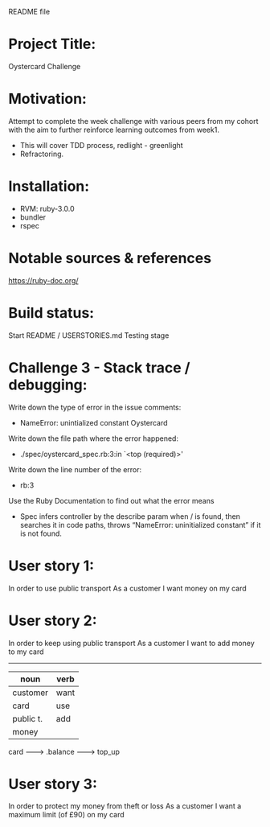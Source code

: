 README file

# Project Title:
Oystercard Challenge

# Motivation: 
Attempt to complete the week challenge with various peers from my cohort with the aim to further reinforce learning outcomes from week1. 
- This will cover TDD process, redlight - greenlight
- Refractoring.

# Installation:
- RVM: ruby-3.0.0
- bundler
- rspec 

# Notable sources & references
https://ruby-doc.org/

# Build status:
Start
README / USERSTORIES.md
Testing stage

# Challenge 3 - Stack trace / debugging:

Write down the type of error in the issue comments:
 - NameError: unintialized constant Oystercard
  
Write down the file path where the error happened:
 - ./spec/oystercard_spec.rb:3:in `<top (required)>'

Write down the line number of the error:
 - rb:3

Use the Ruby Documentation to find out what the error means
 - Spec infers controller by the describe param when / is found, then searches it in code paths, throws “NameError: uninitialized constant” if it is not found. 

# User story 1:
In order to use public transport
As a customer
I want money on my card

# User story 2:
In order to keep using public transport
As a customer
I want to add money to my card

____________________
noun     |   verb
---------|----------
customer | want
card     | use 
public t.| add
money    | 

card ---> .balance ---> top_up 

# User story 3:
In order to protect my money from theft or loss
As a customer
I want a maximum limit (of £90) on my card

